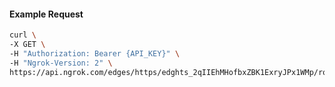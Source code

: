 <!-- Code generated for API Clients. DO NOT EDIT. -->

#### Example Request

```bash
curl \
-X GET \
-H "Authorization: Bearer {API_KEY}" \
-H "Ngrok-Version: 2" \
https://api.ngrok.com/edges/https/edghts_2qIIEhMHofbxZBK1ExryJPx1WMp/routes/edghtsrt_2qIIEfVbN5NrPTH7ygLgn3VKbj5/response_headers
```
